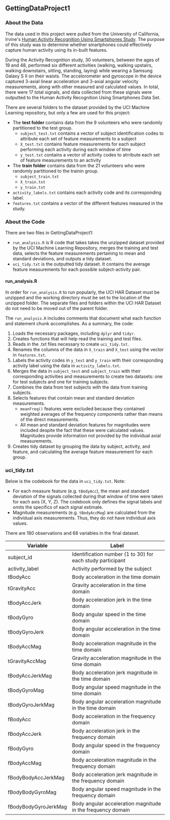 ## GettingDataProject1

### About the Data
The data used in this project were pulled from the University of California, Irvine's [Human Activity Recognition Using Smartphones Study](http://archive.ics.uci.edu/ml/datasets/Human+Activity+Recognition+Using+Smartphones). The purpose of this study was to determine whether smartphones could effectively capture human activity using its in-built features. 

During the Activity Recognition study, 30 volunteers, between the ages of 19 and 48, performed six different activities (walking, walking upstairs, walking downstairs, sitting, standing, laying) while wearing a Samsung Galaxy S II on their waists. The accelorometer and gyroscope in the device captured 3-axial linear acceleration and 3-axial angular velocity measurements, along with other measured and calculated values. In total, there were 17 total signals, and data collected from these signals were outputted to the Human Activity Recognition Using Smartphones Data Set.

There are several folders to the dataset provided by the UCI Machine Learning repository, but only a few are used for this project:

* The __test folder__ contains data from the 9 volunteers who were randomly partitioned to the test group. 
     + ```subject_test.txt``` contains a vector of subject identification codes to attribute each set of feature measurements to a subject
     + ```X_test.txt``` contains feature measurements for each subject performing each activity during each window of time
     + ```y_test.txt``` contains a vector of activity codes to atrribute each set of feature measurements to an activity
* The __train folder__ contains data from the 21 volunteers who were randomly partitioned to the trainin group.
     + ```subject_train.txt```
     + ```X_train.txt```
     + ```y_train.txt```
* ```activity_labels.txt``` contains each activity code and its corresponding label.
* ```features.txt``` contains a vector of the different features measured in the study.

### About the Code
There are two files in GettingDataProject1:

* ```run_analysis.R``` is R code that takes takes the unzipped dataset provided by the UCI  Machine Learning Repository, merges the training and test data, selects the feature measurements pertaining to mean and standard deviations, and outputs a tidy dataset.
* ```uci_tidy.txt``` is the outputted tidy dataset. It contains the average feature measurements for each possible subject-activity pair. 

#### run_analysis.R
In order for ```run_analysis.R``` to run popularly, the UCI HAR Dataset must be unzipped and the working directory must be set to the location of the unzipped folder. The separate files and folders within the UCI HAR Dataset do not need to be moved out of the parent folder.

The ```run_analysis.R``` includes comments that document what each function and statement chunk accomplishes. As a summary, the code:

1. Loads the necessary packages, including ```dplyr``` and ```tidyr```.
2. Creates functions that will help read the training and test files.
3. Reads in the .txt files necessary to create ```uci_tidy.txt```.
4. Renames the columns of the data in ```X_train``` and ```X_test``` using the vector in ```features.txt```.
5. Labels the activity codes in ```y_test``` and ```y_train``` with their corresponding activity label using the data in ```activity_labels.txt```.
6. Merges the data in ```subject_test``` and ```subject_train``` with their corresponding activities and measurements to create two datasets: one for test subjects and one for training subjects.
7. Combines the data from test subjects with the data from training subjects. 
8. Selects features that contain mean and standard deviation measurements. 
     + ```meanFreq()``` features were excluded because they contained weighted averages of the frequency components rather than means of the direct measurements. 
     + All mean and standard deviation features for magnitudes were included despite the fact that these were calculated values. Magnitudes provide information not provided by the individual axial measurements.
9. Creates tidy dataset by grouping the data by subject, activity, and feature, and calculating the average feature measurement for each group.

### uci_tidy.txt
Below is the codebook for the data in ```uci_tidy.txt```. Note:
* For each measure feature (e.g. ```tBodyAcc```), the mean and standard deviation of the signals collected during that window of time were taken for each axis (X, Y, Z). The codebook only defines the signal labels and omits the specifics of each signal estimate.
* Magnitude measurements (e.g. ```tBodyAccMag```) are calculated from the individual axis measurements. Thus, they do not have individual axis values.

There are 180 observations and 68 variables in the final dataset.

Variable     | Label
------------- | -------------
subject_id | Identification number (1 to 30) for each study participant
activity_label | Activity performed by the subject
tBodyAcc | Body acceleration in the time domain
tGravityAcc | Gravity acceleration in the time domain
tBodyAccJerk   | Body acceleration jerk in the time domain
tBodyGyro | Body angular speed in the time domain
tBodyGyroJerk | Body angular acceleration in the time domain
tBodyAccMag | Body acceleration magnitude in the time domain
tGravityAccMag | Gravity acceleration magnitude in the time domain
tBodyAccJerkMag | Body acceleration jerk magnitude in the time domain
tBodyGyroMag | Body angular speed magnitude in the time domain
tBodyGyroJerkMag | Body angular acceleration magnitude in the time domain
fBodyAcc | Body acceleration in the frequency domain
fBodyAccJerk   | Body acceleration jerk in the frequency domain
fBodyGyro | Body angular speed in the frequency domain
fBodyAccMag | Body acceleration magnitude in the frequency domain
fBodyBodyAccJerkMag | Body acceleration jerk magnitude in the frequency domain
fBodyBodyGyroMag | Body angular speed magnitude in the frequency domain
fBodyBodyGyroJerkMag | Body angular acceleration magnitude in the frequency domain
